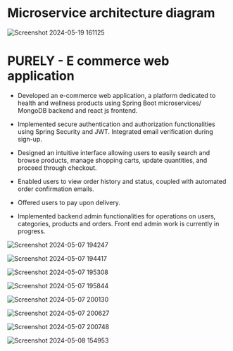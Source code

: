 # Microservice architecture diagram

![Screenshot 2024-05-19 161125](https://github.com/DharshiBalasubramaniyam/Fullstack-E-commerce-web-application/assets/139672976/d41850c8-6f95-45bd-9aba-ff5d6d01f760)


# PURELY - E commerce web application

- Developed an e-commerce web application, a platform dedicated to health and wellness products using Spring Boot microservices/ MongoDB backend and react js frontend.
  
- Implemented secure authentication and authorization functionalities using Spring Security and JWT. Integrated email verification during sign-up.
  
- Designed an intuitive interface allowing users to easily search and browse products, manage shopping carts, update quantities, and proceed through checkout.
  
- Enabled users to view order history and status, coupled with automated order confirmation emails.
  
- Offered users to pay upon delivery.
  
- Implemented backend admin functionalities for operations on users, categories, products and orders. Front end admin work is currently in progress.


![Screenshot 2024-05-07 194247](https://github.com/DharshiBalasubramaniyam/Fullstack-E-commerce-web-application/assets/139672976/6f0ea4eb-6757-4955-b64f-18fcca1cee96)

![Screenshot 2024-05-07 194417](https://github.com/DharshiBalasubramaniyam/Fullstack-E-commerce-web-application/assets/139672976/92dbbf00-5606-4530-982a-6cbd1748ee40)

![Screenshot 2024-05-07 195308](https://github.com/DharshiBalasubramaniyam/Fullstack-E-commerce-web-application/assets/139672976/affced2c-3ee5-46d6-96f2-399591b37995)

![Screenshot 2024-05-07 195844](https://github.com/DharshiBalasubramaniyam/Fullstack-E-commerce-web-application/assets/139672976/9c1fe058-5747-4a76-afdd-1ceba0ff6c6f)

![Screenshot 2024-05-07 200130](https://github.com/DharshiBalasubramaniyam/Fullstack-E-commerce-web-application/assets/139672976/9e4a1d3b-40e8-406e-8f19-081268fa6a68)

![Screenshot 2024-05-07 200627](https://github.com/DharshiBalasubramaniyam/Fullstack-E-commerce-web-application/assets/139672976/37336de9-0410-4321-b887-4012bd794535)

![Screenshot 2024-05-07 200748](https://github.com/DharshiBalasubramaniyam/Fullstack-E-commerce-web-application/assets/139672976/f4829f29-3d45-4d02-a248-4821c8630246)

![Screenshot 2024-05-08 154953](https://github.com/DharshiBalasubramaniyam/Fullstack-E-commerce-web-application/assets/139672976/9aa8da4c-5dca-4f33-b403-bfabf8601033)
